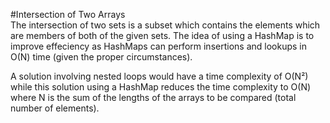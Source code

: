 #Intersection of Two Arrays
<br>
The intersection of two sets is a subset which contains the elements which are members
of both of the given sets. The idea of using a HashMap is to improve effeciency as HashMaps
can perform insertions and lookups in O(N) time (given the proper circumstances).

A solution involving nested loops would have a time complexity of O(N²) while this solution 
using a HashMap reduces the time complexity to O(N) where N is the sum of the lengths of the 
arrays to be compared (total number of elements). 

